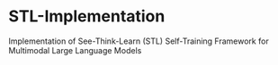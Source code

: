 # STL-Implementation
Implementation of See-Think-Learn (STL) Self-Training Framework for Multimodal Large Language Models
